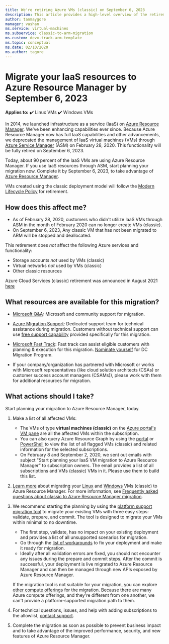 ```yaml
---
title: We're retiring Azure VMs (classic) on September 6, 2023
description: This article provides a high-level overview of the retirement of VMs created using the classic deployment model.
author: tanmaygore
manager: vashan
ms.service: virtual-machines
ms.subservice: classic-to-arm-migration
ms.custom: devx-track-arm-template
ms.topic: conceptual
ms.date: 02/10/2020
ms.author: tagore
---
```


# Migrate your IaaS resources to Azure Resource Manager by September 6, 2023 

**Applies to:** :heavy_check_mark: Linux VMs :heavy_check_mark: Windows VMs

In 2014, we launched infrastructure as a service (IaaS) on [Azure Resource Manager](https://azure.microsoft.com/features/resource-manager/). We've been enhancing capabilities ever since. Because Azure Resource Manager now has full IaaS capabilities and other advancements, we deprecated the management of IaaS virtual machines (VMs) through [Azure Service Manager](./migration-classic-resource-manager-faq.yml) (ASM) on February 28, 2020. This functionality will be fully retired on September 6, 2023. 

Today, about 90 percent of the IaaS VMs are using Azure Resource Manager. If you use IaaS resources through ASM, start planning your migration now. Complete it by September 6, 2023, to take advantage of [Azure Resource Manager](../azure-resource-manager/management/index.yml).

VMs created using the classic deployment model will follow the [Modern Lifecycle Policy](https://support.microsoft.com/help/30881/modern-lifecycle-policy) for retirement.

## How does this affect me? 

- As of February 28, 2020, customers who didn't utilize IaaS VMs through ASM in the month of February 2020 can no longer create VMs (classic). 
- On September 6, 2023, Any classic VM that has not been migrated to ARM will be stopped and deallocated. 

This retirement does *not* affect the following Azure services and functionality: 
- Storage accounts *not* used by VMs (classic) 
- Virtual networks *not* used by VMs (classic) 
- Other classic resources

Azure Cloud Services (classic) retirement was announced in August 2021 [here](https://azure.microsoft.com/updates/cloud-services-retirement-announcement/)

## What resources are available for this migration?

- [Microsoft Q&A](/answers/topics/azure-virtual-machines-migration.html): Microsoft and community support for migration.

- [Azure Migration Support](https://portal.azure.com/#create/Microsoft.Support/Parameters/{"pesId":"6f16735c-b0ae-b275-ad3a-03479cfa1396","supportTopicId":"1135e3d0-20e2-aec5-4ef0-55fd3dae2d58"}): Dedicated support team for technical assistance during migration. Customers without technical support can use [free support capability](https://portal.azure.com/#create/Microsoft.Support/Parameters/%7B%0A%20%20%20%20%22pesId%22%3A%20%22f3dc5421-79ef-1efa-41a5-42bf3cbb52c6%22%2C%0A%20%20%20%20%22supportTopicId%22%3A%20%22794bb734-af1b-e2d5-a757-dac7438009ab%22%2C%0A%20%20%20%20%22contextInfo%22%3A%20%22Migrate%20IAAS%20resources%20from%20Classic%20%28ASM%29%20to%20Azure%20Resource%20Manager%20%28ARM%29%22%2C%0A%20%20%20%20%22caller%22%3A%20%22NoSupportPlanASM2ARM%22%2C%0A%20%20%20%20%22severity%22%3A%20%222%22%0A%7D) provided specifically for this migration. 

- [Microsoft Fast Track](https://www.microsoft.com/fasttrack): Fast track can assist eligible customers with planning & execution for this migration. [Nominate yourself](https://azure.microsoft.com/programs/azure-fasttrack/#nominations) for DC Migration Program.  

- If your company/organization has partnered with Microsoft or works with Microsoft representatives (like cloud solution architects (CSAs) or customer success account managers (CSAMs)), please work with them for additional resources for migration.

## What actions should I take? 

Start planning your migration to Azure Resource Manager, today. 

1. Make a list of all affected VMs: 

   - The VMs of type **virtual machines (classic)** on the [Azure portal's VM pane](https://portal.azure.com/#blade/HubsExtension/BrowseResourceBlade/resourceType/Microsoft.ClassicCompute%2FVirtualMachines) are all the affected VMs within the subscription. 
   - You can also query Azure Resource Graph by using the [portal](https://portal.azure.com/#blade/HubsExtension/ArgQueryBlade/query/resources%0A%7C%20where%20type%20%3D%3D%20%22microsoft.classiccompute%2Fvirtualmachines%22) or [PowerShell](../governance/resource-graph/concepts/work-with-data.md) to view the list of all flagged VMs (classic) and related information for the selected subscriptions. 
   - On February 8 and September 2, 2020, we sent out emails with subject "Start planning your IaaS VM migration to Azure Resource Manager" to subscription owners. The email provides a list of all subscriptions and VMs (classic) VMs in it. Please use them to build this list. 

1. [Learn more](./migration-classic-resource-manager-overview.md) about migrating your [Linux](./migration-classic-resource-manager-plan.md) and [Windows](./migration-classic-resource-manager-plan.md) VMs (classic) to Azure Resource Manager. For more information, see [Frequently asked questions about classic to Azure Resource Manager migration](./migration-classic-resource-manager-faq.yml).

1. We recommend starting the planning by using the [platform support migration tool](./migration-classic-resource-manager-overview.md) to migrate your existing VMs with three easy steps: validate, prepare, and commit. The tool is designed to migrate your VMs within minimal to no downtime. 

   - The first step, validate, has no impact on your existing deployment and provides a list of all unsupported scenarios for migration. 
   - Go through the [list of workarounds](./migration-classic-resource-manager-overview.md#unsupported-features-and-configurations) to fix your deployment and make it ready for migration. 
   - Ideally after all validation errors are fixed, you should not encounter any issues during the prepare and commit steps. After the commit is successful, your deployment is live migrated to Azure Resource Manager and can then be managed through new APIs exposed by Azure Resource Manager. 

   If the migration tool is not suitable for your migration, you can explore [other compute offerings](/azure/architecture/guide/technology-choices/compute-decision-tree) for the migration. Because there are many Azure compute offerings, and they're different from one another, we can't provide a platform-supported migration path to them.  

1. For technical questions, issues, and help with adding subscriptions to the allowlist, [contact support](https://portal.azure.com/#create/Microsoft.Support/Parameters/{"pesId":"6f16735c-b0ae-b275-ad3a-03479cfa1396","supportTopicId":"8a82f77d-c3ab-7b08-d915-776b4ff64ff4"}).

1. Complete the migration as soon as possible to prevent business impact and to take advantage of the improved performance, security, and new features of Azure Resource Manager.
